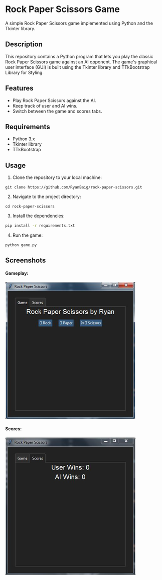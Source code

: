 # Rock Paper Scissors Game

A simple Rock Paper Scissors game implemented using Python and the Tkinter library.

## Description

This repository contains a Python program that lets you play the classic Rock Paper Scissors game against an AI opponent. The game's graphical user interface (GUI) is built using the Tkinter library and TTkBootstrap Library for Styling.

## Features

- Play Rock Paper Scissors against the AI.
- Keep track of user and AI wins.
- Switch between the game and scores tabs.

## Requirements

- Python 3.x
- Tkinter library
- TTkBootstrap

## Usage

1. Clone the repository to your local machine:

```shell
git clone https://github.com/RyanBaig/rock-paper-scissors.git
```

2. Navigate to the project directory:

```shell
cd rock-paper-scissors
```

3. Install the dependencies:

```bash
pip install -r requirements.txt
```

4. Run the game:

```shell
python game.py
```

## Screenshots

#### Gameplay:

![Gameplay](Screenshots/Gameplay.JPG)

#### Scores:

![Scores](/Screenshots/Scores.JPG)
